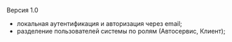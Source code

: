 Версия 1.0
- локальная аутентификация и авторизация через email;
- разделение пользователей системы по ролям (Автосервис, Клиент);
